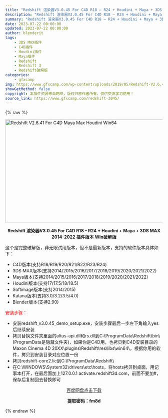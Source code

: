 ```yaml
---
title: "Redshift 渲染器V3.0.45 For C4D R18 – R24 + Houdini + Maya + 3DS MAX 2014-2022 插件版本 Win破解版"
description: "Redshift 渲染器V3.0.45 For C4D R18 – R24 + Houdini + Maya + 3DS MAX 2014-2022 插件版本 Win破解版 这个是完整破解版，非无限试..."
summary: "Redshift 渲染器V3.0.45 For C4D R18 – R24 + Houdini + Maya + 3DS MAX 2014-2022 插件版本 Win破解版 这个是完整破解版，非无限试..."
date: 2023-07-22 00:00:00
updated: 2023-07-22 00:00:00
author: blenderit
tags: 
    - 3DS MAX插件
    - C4D插件
    - Houdini插件
    - Maya插件
    - Redshift
    - Redshift 3
    - Redshift破解版
categories:
    - gfxcamp
img: https://www.gfxcamp.com/wp-content/uploads/2019/05/Redshift-V2.6.41-For-C4D-Maya-Max-Houdini-Win64.jpg
showGetMethod: false
copyright: 本插件资源来自网络，版权归原作者所有，仅供交流学习使用！
source_link: https://www.gfxcamp.com/redshift-3045/
---
```


{% raw %}
<div><p><img decoding="async" class="aligncenter size-full wp-image-77487" src="https://www.gfxcamp.com/wp-content/uploads/2019/05/Redshift-V2.6.41-For-C4D-Maya-Max-Houdini-Win64.jpg" data-src="https://www.gfxcamp.com/wp-content/uploads/2019/05/Redshift-V2.6.41-For-C4D-Maya-Max-Houdini-Win64.jpg" alt="Redshift V2.6.41 For C4D Maya Max Houdini Win64" width="590" height="331" data-srcset="https://www.gfxcamp.com/wp-content/uploads/2019/05/Redshift-V2.6.41-For-C4D-Maya-Max-Houdini-Win64.jpg 590w, https://www.gfxcamp.com/wp-content/uploads/2019/05/Redshift-V2.6.41-For-C4D-Maya-Max-Houdini-Win64-150x84.jpg 150w, https://www.gfxcamp.com/wp-content/uploads/2019/05/Redshift-V2.6.41-For-C4D-Maya-Max-Houdini-Win64-160x90.jpg 160w, https://www.gfxcamp.com/wp-content/uploads/2019/05/Redshift-V2.6.41-For-C4D-Maya-Max-Houdini-Win64-437x245.jpg 437w" data-sizes="(max-width: 590px) 100vw, 590px"></p><p style="text-align: center;"><strong>Redshift 渲染器V3.0.45 For C4D R18 – R24 + Houdini + Maya + 3DS MAX 2014-2022 插件版本 Win破解版</strong></p><p>这个是完整破解版，非无限试用版本，但不是最新版本，支持的软件版本具体如下：</p><div class="m1120">
<ul>
<li>C4D版本(支持R18/R19/R20/R21/R22/R23/R24)</li>
<li>3DS MAX版本(支持2014/2015/2016/2017/2018/2019/2020/2021/2022)</li>
<li>Maya版本(支持2014/2015/2016/2017/2018/2019/2020/2021/2022)</li>
<li>Houdini版本(支持17/17.5/18/18.5)</li>
<li>Softimage版本(支持2014/2015)</li>
<li>Katana版本(支持3.0/3.2/3.5/4.0)</li>
<li>Blender版本(支持2.90)</li>
</ul>
<p><span style="color: #ff0000;">安装步骤：</span></p>
<ul>
<li>安装redshift_v3.0.45_demo_setup.exe，安装步骤最后一步左下角输入yes后继续安装</li>
<li>拷贝替换文件夹里面的altus-api.dll和rs.dll到C:\ProgramData\Redshift\bin\ (ProgramData是隐藏文件夹)，如果你是C4D用，也拷贝到C4D安装目录的Maxon Cinema 4D 20XX\plugins\Redshift\res\libs\win64\，根据你用的软件，拷贝到安装目录对应位置一份</li>
<li>拷贝redshift-core2.lic到C:\ProgramData\Redshift\</li>
<li>在C:\WINDOWS\System32\drivers\etc\hosts，将hosts拷贝到桌面，用记事本打开，在最后面加上127.0.0.1 activate.redshift3d.com，前面不要加#，保存后复制回去替换即可</li>
</ul>
<p style="text-align: center;"><a class="maxbutton-3 maxbutton maxbutton-baidu" target="_blank" rel="noopener" href="https://pan.baidu.com/s/1S30lPY6mcOCFniXIu6scmQ?pwd=fm8d"><span class="mb-text">百度网盘点击下载</span></a></p>
<p style="text-align: center;"><strong>提取密码：fm8d</strong></p>
</div></div>
<div style="display: none">gfxcamp</div>
{% endraw %}
